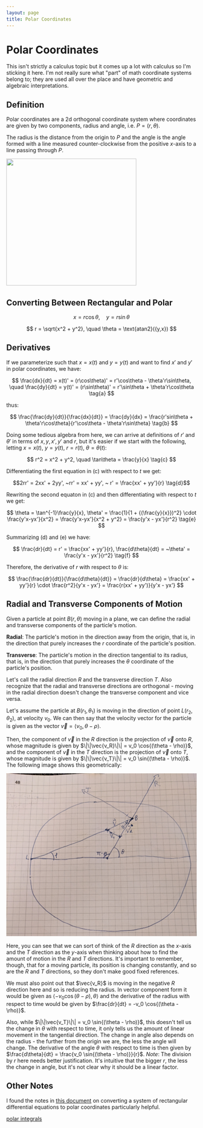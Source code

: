 ```yaml
---
layout: page
title: Polar Coordinates
---
```


# Polar Coordinates

This isn't strictly a calculus topic but it comes up a lot with calculus so I'm sticking it here. I'm not really sure what "part" of math coordinate systems belong to; they are used all over the place and have geometric and algebraic interpretations.

## Definition

Polar coordinates are a 2d orthogonal coordinate system where coordinates are given by two components, radius and angle, i.e. $P = (r,\theta).$

The radius is the distance from the origin to $P$ and the angle is the angle formed with a line measured counter-clockwise from the positive $x$-axis to a line passing through $P$. 


<img src="https://upload.wikimedia.org/wikipedia/commons/thumb/a/a5/2D_polar.svg/1024px-2D_polar.svg.png"  width="344" height="336">


## Converting Between Rectangular and Polar

$$ x = r\cos\theta, \quad y = r\sin\theta $$

$$ r = \sqrt{x^2 + y^2}, \quad \theta = \text{atan2}({y,x}) $$

## Derivatives ##

If we parameterize such that $x = x(t)$ and $y = y(t)$ and want to find $x'$ and $y'$ in polar coordinates, we have:

$$ \frac{dx}{dt} = x(t)' = (r\cos\theta)' = r'\cos\theta - \theta'r\sin\theta, \quad \frac{dy}{dt} = y(t)' = (r\sin\theta)' = r'\sin\theta + \theta'r\cos\theta \tag{a} $$

thus:

$$ \frac{\frac{dy}{dt}}{\frac{dx}{dt}} = \frac{dy}{dx} = \frac{r'sin\theta + \theta'r\cos\theta}{r'\cos\theta - \theta'r\sin\theta} \tag{b} $$

Doing some tedious algebra from here, we can arrive at definitions of $r'$ and $\theta'$ in terms of $x, y, x', y' ~\text{and}~r$, but it's easier if we start with the following, letting $x=x(t), ~ y=y(t), ~ r=r(t), ~\theta = \theta(t)$:


$$ r^2 = x^2 + y^2, \quad \tan\theta = \frac{y}{x} \tag{c} $$

Differentiating the first equation in (c) with respect to $t$ we get:

$$2rr' = 2xx' + 2yy', ~rr' = xx' + yy', ~ r' = \frac{xx' + yy'}{r} \tag{d}$$

Rewriting the second equaton in (c) and then differentiating with respect to $t$ we get:

$$ \theta = \tan^{-1}\frac{y}{x}, \theta' = \frac{1}{1 + {(\frac{y}{x}})^2} \cdot \frac{y'x-yx'}{x^2} = \frac{y'x-yx'}{x^2 + y^2} = \frac{y'x - yx'}{r^2} \tag{e} $$

Summarizing (d) and (e) we have:

$$ \frac{dr}{dt} = r' = \frac{xx' + yy'}{r}, \frac{d\theta}{dt} = ~\theta' = \frac{y'x - yx'}{r^2} \tag{f} $$

Therefore, the derivative of $r$ with respect to $\theta$ is:

$$ \frac{\frac{dr}{dt}}{\frac{d\theta}{dt}} = \frac{dr}{d\theta} = \frac{xx' + yy'}{r} \cdot \frac{r^2}{y'x - yx'} = \frac{r(xx' + yy')}{y'x - yx'} $$

## Radial and Transverse Components of Motion


Given a particle at point $B(r,\theta)$ moving in a plane, we can define the radial and transverse components of the particle's motion.

**Radial**: The particle's motion in the direction away from the origin, that is, in the direction that purely increases the $r$ coordinate of the particle's position.

**Transverse**: The particle's motion in the direction tangential to its radius, that is, in the direction that purely increases the $\theta$ coordinate of the particle's position.

Let's call the radial direction $R$ and the transverse direction $T$. Also recognize that the radial and transverse directions are orthogonal - moving in the radial direction doesn't change the transverse component and vice versa. 

Let's assume the particle at $B(r_1, \theta_1)$ is moving in the direction of point $L(r_2, \theta_2)$, at velocity $v_0$. We can then say that the velocity vector for the particle is given as the vector $\vec{v} = \langle v_0, \theta - \rho \rangle$.

Then, the component of $\vec{v}$ in the $R$ direction is the projection of $\vec{v}$ onto $R$, whose magnitude is given by $\|\|\vec{v_R}\|\| = v_0 \cos{(\theta - \rho)}$, and the component of $\vec{v}$ in the $T$ direction is the projection of $\vec{v}$ onto $T$, whose magnitude is given by $\|\|\vec{v_T}\|\| = v_0 \sin{(\theta - \rho)}$. The following image shows this geometrically:

![Radial and Transverse Components](radial-and-transverse-components.jpg "Radial and Transverse Components")

Here, you can see that we can sort of think of the $R$ direction as the $x$-axis and the $T$ direction as the $y$-axis when thinking about how to find the amount of motion in the $R$ and $T$ directions. It's important to remember, though, that for a moving particle, its position is changing constantly, and so are the $R$ and $T$ directions, so they don't make good fixed references.

We must also point out that $\vec{v_R}$ is moving in the negative $R$ direction here and so is reducing the radius. In vector component form it would be given as $\langle -v_0 \cos{(\theta - \rho)}, \theta \rangle$ and the derivative of the radius with respect to time would be given by $\frac{dr}{dt} = -v_0 \cos{(\theta - \rho)}$.

Also, while $\|\|\vec{v_T}\|\| = v_0 \sin{(\theta - \rho)}$, this doesn't tell us the change in $\theta$ with respect to time, it only tells us the amount of linear movement in the tangential direction. The change in angle also depends on the radius - the further from the origin we are, the less the angle will change. The derivative of the angle $\theta$ with respect to time is then given by $\frac{d\theta}{dt} = \frac{v_0 \sin{(\theta - \rho)}}{r}$. *Note*: The division by $r$ here needs better justification. It's intuitive that the bigger $r$, the less the change in angle, but it's not clear why it should be a linear factor.

## Other Notes
I found the notes in [this document](http://people.uncw.edu/hermanr/mat463/ODEBook/Book/Systems.pdf) on converting a system of rectangular differential equations to polar coordinates particularly helpful.

[polar integrals](https://math.libretexts.org/Bookshelves/Calculus/Map%3A_Calculus__Early_Transcendentals_(Stewart)/10%3A_Parametric_Equations_And_Polar_Coordinates/10.04%3A_Areas_and_Lengths_in_Polar_Coordinates)
